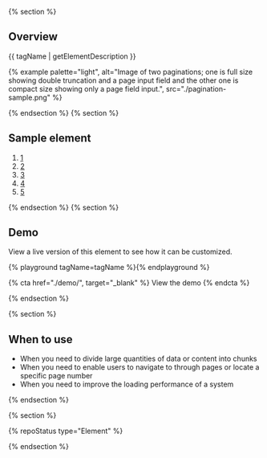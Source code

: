 {% section %}

## Overview

{{ tagName | getElementDescription }}

{% example palette="light",
           alt="Image of two paginations; one is full size showing double truncation and a page input field and the other one is compact size showing only a page field input.",
           src="./pagination-sample.png" %}

{% endsection %}
{% section %}

## Sample element

<rh-pagination>
  <ol>
    <li><a href="#1">1</a></li>
    <li><a href="#2">2</a></li>
    <li><a href="#3">3</a></li>
    <li><a href="#4">4</a></li>
    <li><a href="#5">5</a></li>
  </ol>
</rh-pagination>

{% endsection %}
{% section %}

## Demo

View a live version of this element to see how it can be customized.

{% playground tagName=tagName %}{% endplayground %}

{% cta href="./demo/", target="_blank" %}
View the demo
{% endcta %}

{% endsection %}

{% section %}

## When to use

- When you need to divide large quantities of data or content into chunks
- When you need to enable users to navigate to through pages or locate a specific page number
- When you need to improve the loading performance of a system

{% endsection %}

{% section %}

{% repoStatus type="Element" %}

{% endsection %}
